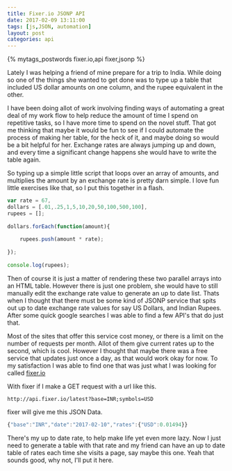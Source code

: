 ```yaml
---
title: Fixer.io JSONP API
date: 2017-02-09 13:11:00
tags: [js,JSON, automation]
layout: post
categories: api
---
```


{% mytags_postwords fixer.io,api&#32;fixer,jsonp %}

Lately I was helping a friend of mine prepare for a trip to India. While doing so one of the things she wanted to get done was to type up a table that included US dollar amounts on one column, and the rupee equivalent in the other.

<!-- more -->

I have been doing allot of work involving finding ways of automating a great deal of my work flow to help reduce the amount of time I spend on repetitive tasks, so I have more time to spend on the novel stuff. That got me thinking that maybe it would be fun to see if I could automate the process of making her table, for the heck of it, and maybe doing so would be a bit helpful for her. Exchange rates are always jumping up and down, and every time a significant change happens she would have to write the table again.

So typing up a simple little script that loops over an array of amounts, and multiplies the amount by an exchange rate is pretty darn simple. I love fun little exercises like that, so I put this together in a flash.

```js
var rate = 67,
dollars = [.01,.25,1,5,10,20,50,100,500,100],
rupees = [];
 
dollars.forEach(function(amount){
 
    rupees.push(amount * rate);
 
});
 
console.log(rupees);
```

Then of course it is just a matter of rendering these two parallel arrays into an HTML table. However there is just one problem, she would have to still manually edit the exchange rate value to generate an up to date list. Thats when I thought that there must be some kind of JSONP service that spits out up to date exchange rate values for say US Dollars, and Indian Rupees. After some quick google searches I was able to find a few API's that do just that. 

Most of the sites that offer this service cost money, or there is a limit on the number of requests per month. Allot of them give current rates up to the second, which is cool. However I thought that maybe there was a free service that updates just once a day, as that would work okay for now. To my satisfaction I was able to find one that was just what I was looking for called [fixer.io](http://fixer.io)

With fixer if I make a GET request with a url like this.
```
http://api.fixer.io/latest?base=INR;symbols=USD
```

fixer will give me this JSON Data.

```js
{"base":"INR","date":"2017-02-10","rates":{"USD":0.01494}}
```

There's my up to date rate, to help make life yet even more lazy. Now I just need to generate a table with that rate and my friend can have an up to date table of rates each time she visits a page, say maybe this one. Yeah that sounds good, why not, I'll put it here.

<div id="fixer_table"></div>
<script>

// default data
var defaults = {

    rates : {

        INR : 67.36,
        USD : 0.01494

    },

    date : '2-8-17'

},
data = defaults,
base = 'INR',
compare = 'USD',
id = 'fixer_table',

render = function (reverse) {

    var html = '',

    rate,

    amounts = [.01, .05, .10, .25, .5, .75, 1, 2, 5, 10, 20, 50, 67, 100, 150,200,250,500, 750,1000,2000,5000,10000];

    rate = data.rates[compare];
    if (reverse) {

        rate = 1 / data.rates[compare];

    }

    html += '<p>Date of rate: ' + data.date + '<\/p>';

    html += '<table>';

    if (reverse) {

        html += '<tr><td colspan=\"2\">' + compare + ' to ' + base + ' rate : ' + rate.toFixed(3) + '<\/td><\/tr>';
        html += '<tr><th>' + compare + '<\/th><th>' + base + '<\/th><\/tr>';

    } else {

        html += '<tr><td colspan=\"2\">' + base + ' to ' + compare + ' rate : ' + rate.toFixed(3) + '<\/td><\/tr>';
        html += '<tr><th>' + base + '<\/th><th>' + compare + '<\/th><\/tr>';

    }

    amounts.forEach(function (amount) {

        var convert = Number(amount * rate).toFixed(2);

        html += '<tr>';
        html += '<td>' + amount + '<\/td>';
        html += '<td>' + convert + '<\/td>';
        html += '<\/tr>';

    });
    html += '<\/table>';

    document.getElementById(id).innerHTML += html;

},

// what to do on readystate 4 (status 200 or 0)
update = function (req) {

    if (req.response) {

        try {

            data = JSON.parse(req.response);

        } catch (e) {

            data = defaults;

        }

    } else {

        data = defaults;

    }

    render(false);
    render(true);

},

// make a request
req = new XMLHttpRequest();

// I want JSON from fixer.io with the given base currency
req.open('get', 'https://api.fixer.io/latest?base=' + base + ';symbols=' + compare);

req.onreadystatechange = function () {

    if (req.readyState === 4) {

        update(req);

    }

};

req.onerror = function (e) {}

req.send();



</script>

